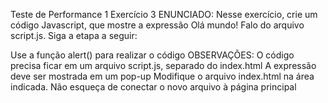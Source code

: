 Teste de Performance 1
Exercício 3
ENUNCIADO:
Nesse exercício, crie um código Javascript, que mostre a expressão Olá mundo! Falo do arquivo script.js. Siga a etapa a seguir:

Use a função alert() para realizar o código
OBSERVAÇÕES:
O código precisa ficar em um arquivo script.js, separado do index.html
A expressão deve ser mostrada em um pop-up
Modifique o arquivo index.html na área indicada.
Não esqueça de conectar o novo arquivo à página principal